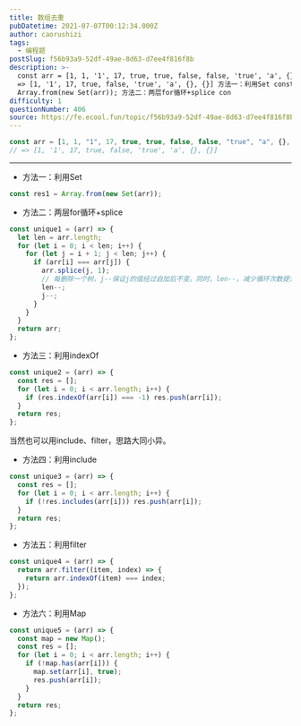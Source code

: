 ```yaml
---
title: 数组去重
pubDatetime: 2021-07-07T00:12:34.000Z
author: caorushizi
tags:
  - 编程题
postSlug: f56b93a9-52df-49ae-8d63-d7ee4f816f8b
description: >-
  const arr = [1, 1, '1', 17, true, true, false, false, 'true', 'a', {}, {}]; //
  => [1, '1', 17, true, false, 'true', 'a', {}, {}] 方法一：利用Set const res1 =
  Array.from(new Set(arr)); 方法二：两层for循环+splice con
difficulty: 1
questionNumber: 406
source: https://fe.ecool.fun/topic/f56b93a9-52df-49ae-8d63-d7ee4f816f8b
---
```


```js
const arr = [1, 1, "1", 17, true, true, false, false, "true", "a", {}, {}];
// => [1, '1', 17, true, false, 'true', 'a', {}, {}]
```

---

- 方法一：利用Set

```js
const res1 = Array.from(new Set(arr));
```

- 方法二：两层for循环+splice

```js
const unique1 = (arr) => {
  let len = arr.length;
  for (let i = 0; i < len; i++) {
    for (let j = i + 1; j < len; j++) {
      if (arr[i] === arr[j]) {
        arr.splice(j, 1);
        // 每删除一个树，j--保证j的值经过自加后不变。同时，len--，减少循环次数提升性能
        len--;
        j--;
      }
    }
  }
  return arr;
};
```

- 方法三：利用indexOf

```js
const unique2 = (arr) => {
  const res = [];
  for (let i = 0; i < arr.length; i++) {
    if (res.indexOf(arr[i]) === -1) res.push(arr[i]);
  }
  return res;
};
```

当然也可以用include、filter，思路大同小异。

- 方法四：利用include

```js
const unique3 = (arr) => {
  const res = [];
  for (let i = 0; i < arr.length; i++) {
    if (!res.includes(arr[i])) res.push(arr[i]);
  }
  return res;
};
```

- 方法五：利用filter

```js
const unique4 = (arr) => {
  return arr.filter((item, index) => {
    return arr.indexOf(item) === index;
  });
};
```

- 方法六：利用Map

```js
const unique5 = (arr) => {
  const map = new Map();
  const res = [];
  for (let i = 0; i < arr.length; i++) {
    if (!map.has(arr[i])) {
      map.set(arr[i], true);
      res.push(arr[i]);
    }
  }
  return res;
};
```
